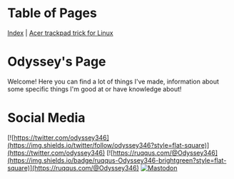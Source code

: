 # Table of Pages
[Index](../) | [Acer trackpad trick for Linux](acertrick.md)

# Odyssey's Page
Welcome! Here you can find a lot of things I've made, information about some specific things I'm good at or have knowledge about! 

# Social Media 
[![https://twitter.com/odyssey346](https://img.shields.io/twitter/follow/odyssey346?style=flat-square)](https://twitter.com/odyssey346) [![https://ruqqus.com/@Odyssey346](https://img.shields.io/badge/ruqqus-Odyssey346-brightgreen?style=flat-square)](https://ruqqus.com/@Odyssey346) [![Mastodon](https://img.shields.io/mastodon/follow/69254?domain=https%3A%2F%2Fmastodon.online&style=flat-square)](https://mastodon.online/web/accounts/69254)
